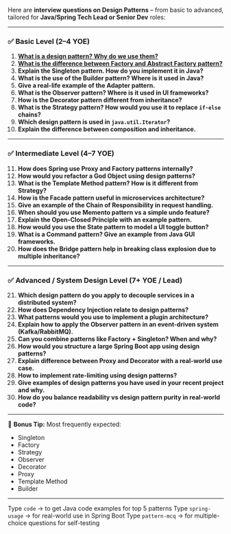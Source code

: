 Here are **interview questions on Design Patterns** – from basic to advanced, tailored for **Java/Spring Tech Lead or Senior Dev** roles:

---

### ✅ **Basic Level (2–4 YOE)**

1. [**What is a design pattern? Why do we use them?**](../design-patterns/1-what-is-a-design-pattern-why-do-we-use-them.md)
2. [**What is the difference between Factory and Abstract Factory pattern?**](../design-patterns/2-what-is-the-difference-between-factory-and-abstract-factory-pattern.md)
3. **Explain the Singleton pattern. How do you implement it in Java?**
4. **What is the use of the Builder pattern? Where is it used in Java?**
5. **Give a real-life example of the Adapter pattern.**
6. **What is the Observer pattern? Where is it used in UI frameworks?**
7. **How is the Decorator pattern different from inheritance?**
8. **What is the Strategy pattern? How would you use it to replace `if-else` chains?**
9. **Which design pattern is used in `java.util.Iterator`?**
10. **Explain the difference between composition and inheritance.**

---

### ✅ **Intermediate Level (4–7 YOE)**

11. **How does Spring use Proxy and Factory patterns internally?**
12. **How would you refactor a God Object using design patterns?**
13. **What is the Template Method pattern? How is it different from Strategy?**
14. **How is the Facade pattern useful in microservices architecture?**
15. **Give an example of the Chain of Responsibility in request handling.**
16. **When should you use Memento pattern vs a simple undo feature?**
17. **Explain the Open-Closed Principle with an example pattern.**
18. **How would you use the State pattern to model a UI toggle button?**
19. **What is a Command pattern? Give an example from Java GUI frameworks.**
20. **How does the Bridge pattern help in breaking class explosion due to multiple inheritance?**

---

### ✅ **Advanced / System Design Level (7+ YOE / Lead)**

21. **Which design pattern do you apply to decouple services in a distributed system?**
22. **How does Dependency Injection relate to design patterns?**
23. **What patterns would you use to implement a plugin architecture?**
24. **Explain how to apply the Observer pattern in an event-driven system (Kafka/RabbitMQ).**
25. **Can you combine patterns like Factory + Singleton? When and why?**
26. **How would you structure a large Spring Boot app using design patterns?**
27. **Explain difference between Proxy and Decorator with a real-world use case.**
28. **How to implement rate-limiting using design patterns?**
29. **Give examples of design patterns you have used in your recent project and why.**
30. **How do you balance readability vs design pattern purity in real-world code?**

---

📌 **Bonus Tip:** Most frequently expected:

* Singleton
* Factory
* Strategy
* Observer
* Decorator
* Proxy
* Template Method
* Builder

---

Type `code` → to get Java code examples for top 5 patterns
Type `spring-usage` → for real-world use in Spring Boot
Type `pattern-mcq` → for multiple-choice questions for self-testing
